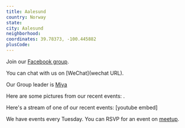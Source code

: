 ```yaml
---
title: Aalesund
country: Norway
state: 
city: Aalesund
neighborhood: 
coordinates: 39.78373, -100.445882
plusCode:
---
```

Join our [Facebook group](https://www.facebook.com/groups/free.code.camp.aalesund).

You can chat with us on [WeChat](wechat URL).

Our Group leader is [Miya](freecodecamp.org/miya)

Here are some pictures from our recent events:
![]().

Here's a stream of one of our recent events:
[youtube embed]

We have events every Tuesday. You can RSVP for an event on [meetup](meetupurl).
